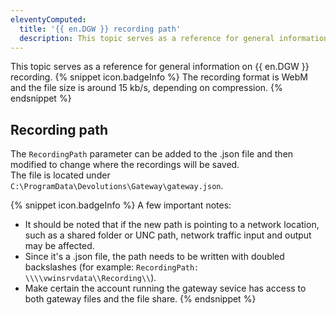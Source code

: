 ```yaml
---
eleventyComputed:
  title: '{{ en.DGW }} recording path'
  description: This topic serves as a reference for general information on {{ en.DGW }} recording.
---
```

This topic serves as a reference for general information on {{ en.DGW }} recording.
{% snippet icon.badgeInfo %}
The recording format is WebM and the file size is around 15 kb/s, depending on compression.
{% endsnippet %}  

## Recording path
The `RecordingPath` parameter can be added to the .json file and then modified to change where the recordings will be saved.  
The file is located under `C:\ProgramData\Devolutions\Gateway\gateway.json`.

{% snippet icon.badgeInfo %}
A few important notes:
* It should be noted that if the new path is pointing to a network location, such as a shared folder or UNC path, network traffic input and output may be affected.
* Since it's a .json file, the path needs to be written with doubled backslashes (for example: `RecordingPath: \\\\vwinsrvdata\\Recording\\`).
* Make certain the account running the gateway sevice has access to both gateway files and the file share.
{% endsnippet %}  
